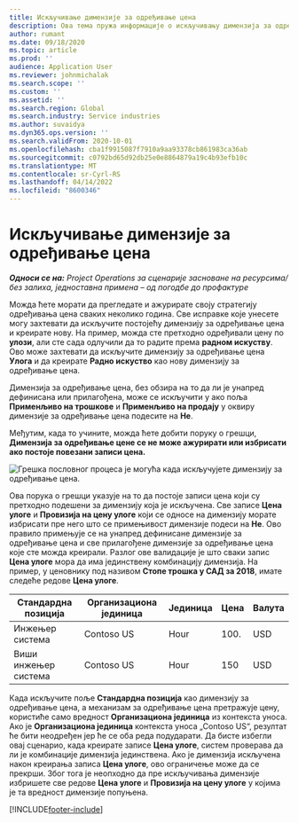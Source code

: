 ```yaml
---
title: Искључивање димензије за одређивање цена
description: Ова тема пружа информације о искључивању димензија за одређивање цена.
author: rumant
ms.date: 09/18/2020
ms.topic: article
ms.prod: ''
audience: Application User
ms.reviewer: johnmichalak
ms.search.scope: ''
ms.custom: ''
ms.assetid: ''
ms.search.region: Global
ms.search.industry: Service industries
ms.author: suvaidya
ms.dyn365.ops.version: ''
ms.search.validFrom: 2020-10-01
ms.openlocfilehash: cba1f9915087f7910a9aa93378cb861983ca36ab
ms.sourcegitcommit: c0792bd65d92db25e0e8864879a19c4b93efb10c
ms.translationtype: MT
ms.contentlocale: sr-Cyrl-RS
ms.lasthandoff: 04/14/2022
ms.locfileid: "8600346"
---
```

# <a name="turning-off-a-pricing-dimension"></a>Искључивање димензије за одређивање цена

_**Односи се на:** Project Operations за сценарије засноване на ресурсима/без залиха, једноставна примена – од погодбе до профактуре_

Можда ћете морати да прегледате и ажурирате своју стратегију одређивања цена сваких неколико година. Све исправке које унесете могу захтевати да искључите постојећу димензију за одређивање цена и креирате нову. На пример, можда сте претходно одређивали цену по **улози**, али сте сада одлучили да то радите према **радном искуству**. Ово може захтевати да искључите димензију за одређивање цена **Улога** и да креирате **Радно искуство** као нову димензију за одређивање цена. 

Димензија за одређивање цена, без обзира на то да ли је унапред дефинисана или прилагођена, може се искључити у ако поља **Применљиво на трошкове** и **Применљиво на продају** у оквиру димензије за одређивање цена подесите на **Не**.

Међутим, када то учините, можда ћете добити поруку о грешци, **Димензија за одређивање цене се не може ажурирати или избрисати ако постоје повезани записи цена.**

![Грешка пословног процеса је могућа када искључујете димензију за одређивање цена.](media/Business-Process-Error.png)

Ова порука о грешци указује на то да постоје записи цена који су претходно подешени за димензију која је искључена. Све записе **Цена улоге** и **Провизија на цену улоге** који се односе на димензију морате избрисати пре него што се примењивост димензије подеси на **Не**. Ово правило примењује се на унапред дефинисане димензије за одређивање цена и све прилагођене димензије за одређивање цена које сте можда креирали. Разлог ове валидације је што сваки запис **Цена улоге** мора да има јединствену комбинацију димензија. На пример, у ценовнику под називом **Стопе трошка у САД за 2018**, имате следеће редове **Цена улоге**. 

| Стандардна позиција         | Организациона јединица    |Јединица   |Цена  |Валута  |
| -----------------------|-------------|-------|-------|----------|
| Инжењер система|Contoso US|Hour| 100.|USD|
| Виши инжењер система|Contoso US|Hour| 150| USD|


Када искључите поље **Стандардна позиција** као димензију за одређивање цена, а механизам за одређивање цена претражује цену, користиће само вредност **Организациона јединица** из контекста уноса. Ако је **Организациона јединица** контекста уноса „Contoso US“, резултат ће бити неодређен јер ће се оба реда подударати. Да бисте избегли овај сценарио, када креирате записе **Цена улоге**, систем проверава да ли је комбинације димензија јединствена. Ако је димензија искључена након креирања записа **Цена улоге**, ово ограничење може да се прекрши. Због тога је неопходно да пре искључивања димензије избришете све редове **Цена улоге** и **Провизија на цену улоге** у којима је та вредност димензије попуњена.


[!INCLUDE[footer-include](../includes/footer-banner.md)]